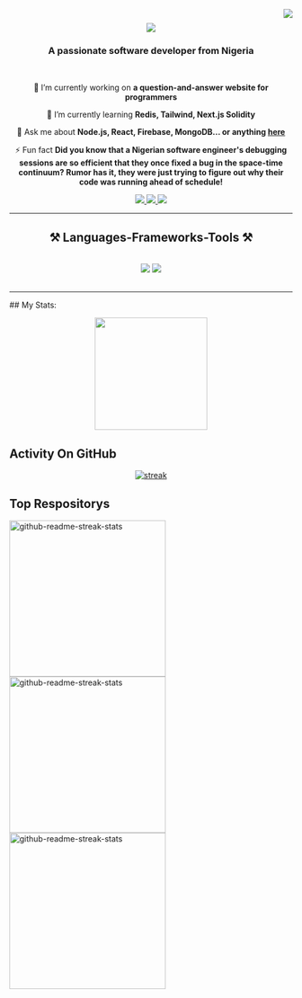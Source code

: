 <img align="right" src="https://visitor-badge.laobi.icu/badge?page_id=mahmudlukman
.mahmudlukman" />

<h1 align="center">
    <img src="https://readme-typing-svg.herokuapp.com/?font=Righteous&size=35&center=true&vCenter=true&width=500&height=70&duration=4000&lines=Hi+There!+👋;+I'm+Mahmud+Lukman!;" />
</h1>

<h3 align="center">A passionate software developer from Nigeria</h3>

<br/>

<div align="center">
 
 🔭 I’m currently working on **a question-and-answer website for programmers**
 
 🌱 I’m currently learning **Redis, Tailwind, Next.js Solidity**

 💬 Ask me about **Node.js, React, Firebase, MongoDB... or anything [here](https://github.com/mahmudlukman/mahmudlukman/issues)**

 ⚡ Fun fact **Did you know that a Nigerian software engineer's debugging sessions are so efficient that they once fixed a bug in the space-time continuum? Rumor has it, they were just trying to figure out why their code was running ahead of schedule!**
 
 </div>
 
<div align="center"> 
  <a href="mailto:codewithlukman@gmail.com">
    <img src="https://img.shields.io/badge/Gmail-333333?style=for-the-badge&logo=gmail&logoColor=red" />
  </a>
  <a href="https://linkedin.com/in/mahmudlukman" target="_blank">
    <img src="https://img.shields.io/badge/LinkedIn-0077B5?style=for-the-badge&logo=linkedin&logoColor=white" target="_blank" />
  </a>
  <a href="https://mahmudlukman.github.io" target="_blank">
     <img src="https://img.shields.io/badge/Portfolio-FF5722?style=for-the-badge&logo=todoist&logoColor=white" target="_blank" /> <!-- sqlite, safari, google-chrome are other good icon options -->
  </a>
</div>

 <hr/>
 
<h2 align="center">⚒️ Languages-Frameworks-Tools ⚒️</h2>
<br/>
<div align="center">
    <img src="https://skillicons.dev/icons?i=react,bootstrap,mui,html,css,vscode,github,figma,tailwind,git" />
    <img src="https://skillicons.dev/icons?i=nodejs,python,javascript,typescript,express,firebase,mongodb,solidity,nextjs,mysql,flask" /><br>
</div>

<br/>

 <hr/>
## My Stats:
<p align="center">
<img height="200px" src="https://github-readme-stats.vercel.app/api?username=mahmudlukman&hide_border=true&show_icons=true&count_private=true&theme=gruvbox&bg_color=151515&rank_icon=github&border_radius=10">
</p>

## Activity On GitHub

<p align="center">
  <a href="https://github.com/mahmudlukman">      
<img title="stats" alt="streak" src="https://github-readme-streak-stats.herokuapp.com/?user=mahmudlukman&theme=dark&hide_border=true&stroke=f53b3b&border_radius=10"/>
</a> 
</p>

## Top Respositorys
  <p align="left">
     <a href="https://github.com/mahmudlukman/crypto_edge"><img width="278" src="https://denvercoder1-github-readme-stats.vercel.app/api/pin/?username=mahmudlukman&repo=crypto_edge&theme=react&bg_color=1F222E&title_color=F8D866&hide_border=true&icon_color=F8D866&show_icons=false" alt="github-readme-streak-stats"></a>
      <a href="https://github.com/mahmudlukman/filmflix"><img width="278" src="https://denvercoder1-github-readme-stats.vercel.app/api/pin/?username=mahmudlukman&repo=filmflix&theme=react&bg_color=1F222E&title_color=F8D866&hide_border=true&icon_color=F8D866&show_icons=false" alt="github-readme-streak-stats"></a>
      <a href="https://github.com/mahmudlukman/genius"><img width="278" src="https://denvercoder1-github-readme-stats.vercel.app/api/pin/?username=mahmudlukman&repo=genius&theme=react&bg_color=1F222E&title_color=F8D866&hide_border=true&icon_color=F8D866&show_icons=false" alt="github-readme-streak-stats"></a>
  </p>
